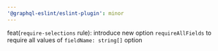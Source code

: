 ```yaml
---
'@graphql-eslint/eslint-plugin': minor
---
```


feat(`require-selections` rule): introduce new option `requireAllFields` to require all values of
`fieldName: string[]` option
